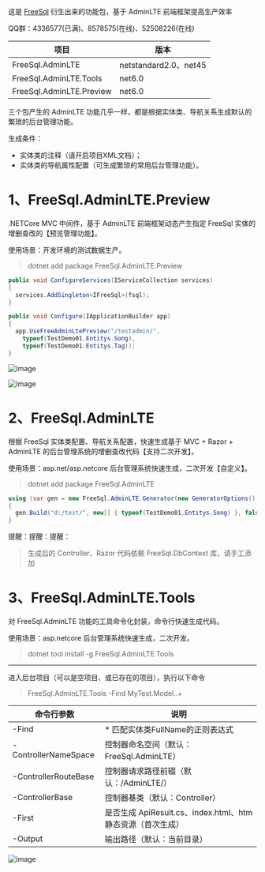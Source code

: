 这是 [FreeSql](https://github.com/2881099/FreeSql) 衍生出来的功能包，基于 AdminLTE 前端框架提高生产效率

QQ群：4336577(已满)、8578575(在线)、52508226(在线)

| 项目 | 版本 |
| -- | -- |
| FreeSql.AdminLTE | netstandard2.0、net45 |
| FreeSql.AdminLTE.Tools | net6.0 |
| FreeSql.AdminLTE.Preview | net6.0 |

三个包产生的 AdminLTE 功能几乎一样，都是根据实体类、导航关系生成默认的繁琐的后台管理功能。

生成条件：

- 实体类的注释（请开启项目XML文档）；
- 实体类的导航属性配置（可生成繁琐的常用后台管理功能）。

# 1、FreeSql.AdminLTE.Preview

.NETCore MVC 中间件，基于 AdminLTE 前端框架动态产生指定 FreeSql 实体的增删查改的【预览管理功能】。

使用场景：开发环境的测试数据生产。

> dotnet add package FreeSql.AdminLTE.Preview

```csharp
public void ConfigureServices(IServiceCollection services)
{
  services.AddSingleton<IFreeSql>(fsql);
}

public void Configure(IApplicationBuilder app)
{
  app.UseFreeAdminLtePreview("/testadmin/",
    typeof(TestDemo01.Entitys.Song),
    typeof(TestDemo01.Entitys.Tag));
}
```

![image](https://user-images.githubusercontent.com/16286519/56229638-f3a79b80-60ac-11e9-8cf6-e58e95ab53c1.png)

![image](https://user-images.githubusercontent.com/16286519/56298417-ad157800-6164-11e9-86c1-6270f3989487.png)

# 2、FreeSql.AdminLTE

根据 FreeSql 实体类配置、导航关系配置，快速生成基于 MVC + Razor + AdminLTE 的后台管理系统的增删查改代码【支持二次开发】。

使用场景：asp.net/asp.netcore 后台管理系统快速生成，二次开发【自定义】。

> dotnet add package FreeSql.AdminLTE

```csharp
using (var gen = new FreeSql.AdminLTE.Generator(new GeneratorOptions()))
{
  gen.Build("d:/test/", new[] { typeof(TestDemo01.Entitys.Song) }, false);
}
```

提醒：提醒：提醒：

> 生成后的 Controller、Razor 代码依赖 FreeSql.DbContext 库，请手工添加

# 3、FreeSql.AdminLTE.Tools

对 FreeSql.AdminLTE 功能的工具命令化封装，命令行快速生成代码。

使用场景：asp.netcore 后台管理系统快速生成，二次开发。

> dotnet tool install -g FreeSql.AdminLTE.Tools

--- 

进入后台项目（可以是空项目、或已存在的项目），执行以下命令

> FreeSql.AdminLTE.Tools -Find MyTest\.Model\..+

| 命令行参数 | 说明 |
| -- | -- |
| -Find                | * 匹配实体类FullName的正则表达式                           |
| -ControllerNameSpace | 控制器命名空间（默认：FreeSql.AdminLTE）                   |
| -ControllerRouteBase | 控制器请求路径前辍（默认：/AdminLTE/）                     |
| -ControllerBase      | 控制器基类（默认：Controller）                             |
| -First               | 是否生成 ApiResult.cs、index.html、htm 静态资源（首次生成）|
| -Output              | 输出路径（默认：当前目录）                                 |

![image](https://user-images.githubusercontent.com/16286519/64080898-ca21a080-cd2b-11e9-92e0-fcda5058c5e7.png)
